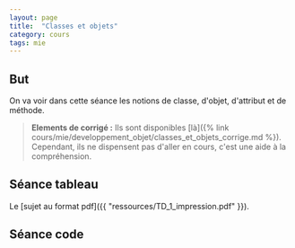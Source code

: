 ```yaml
---
layout: page
title:  "Classes et objets"
category: cours
tags: mie
---
```



## But

On va voir dans cette séance les notions de classe, d'objet, d'attribut et de méthode.

> **Elements de corrigé :** Ils sont disponibles [là]({% link cours/mie/developpement_objet/classes_et_objets_corrige.md %}). Cependant, ils ne dispensent pas d'aller en cours, c'est une aide à la compréhension.


## Séance tableau

Le [sujet au format pdf]({{ "ressources/TD_1_impression.pdf" }}).


## Séance code



